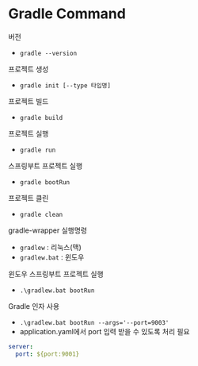 # Gradle Command

버전
- `gradle --version`

프로젝트 생성
- `gradle init [--type 타입명]`

프로젝트 빌드
- `gradle build`

프로젝트 실행
- `gradle run`

스프링부트 프로젝트 실행
- `gradle bootRun`

프로젝트 클린
- `gradle clean`

gradle-wrapper 실행명령
- `gradlew` : 리눅스(맥)
- `gradlew.bat` : 윈도우

윈도우 스프링부트 프로젝트 실행
- `.\gradlew.bat bootRun`

Gradle 인자 사용
- `.\gradlew.bat bootRun --args='--port=9003'`
- application.yaml에서 port 입력 받을 수 있도록 처리 필요
```yaml
server:
  port: ${port:9001}
```